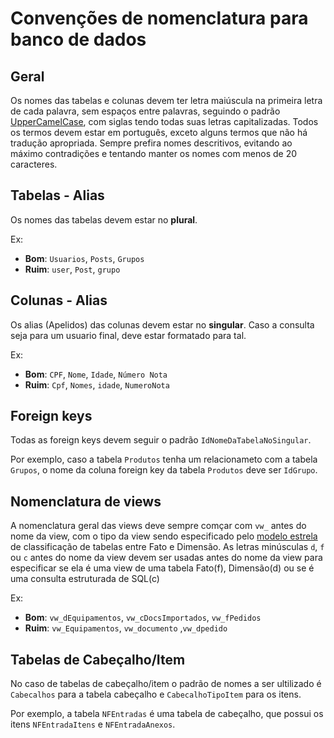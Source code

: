 # Convenções de nomenclatura para banco de dados

## Geral

Os nomes das tabelas e colunas devem ter letra maiúscula na primeira letra de cada palavra, sem espaços entre palavras, seguindo o padrão [UpperCamelCase](https://pt.wikipedia.org/wiki/CamelCase#cite_note-N%C3%A3o-nomeado-xZat-1-7), com siglas tendo todas suas letras capitalizadas. Todos os termos devem estar em português, exceto alguns termos que não há tradução apropriada. 
Sempre prefira nomes descritivos, evitando ao máximo contradições e tentando manter os nomes com menos de 20 caracteres.

## Tabelas - Alias

Os nomes das tabelas devem estar no **plural**.

Ex:
- **Bom**: `Usuarios`, `Posts`, `Grupos`
- **Ruim**: `user`, `Post`, `grupo`

## Colunas - Alias

Os alias (Apelidos) das colunas devem estar no **singular**. Caso a consulta seja para um usuario final, deve estar formatado para tal.

Ex:
- **Bom**: `CPF`, `Nome`, `Idade`, `Número Nota`
- **Ruim**: `Cpf`, `Nomes`, `idade`, `NumeroNota`


## Foreign keys

Todas as foreign keys devem seguir o padrão `IdNomeDaTabelaNoSingular`.

Por exemplo, caso a tabela `Produtos` tenha um relacionameto com a tabela `Grupos`, o nome da coluna foreign key da tabela `Produtos` deve ser `IdGrupo`.

## Nomenclatura de views

A nomenclatura geral das views deve sempre comçar com `vw_` antes do nome da view, com o tipo da view sendo especificado pelo [modelo estrela](https://www.databricks.com/br/glossary/star-schema) de classificação de tabelas entre Fato e Dimensão. As letras minúsculas `d`, `f` ou `c` antes do nome da view devem ser usadas antes do nome da view para especificar se ela é uma view de uma tabela Fato(f), Dimensão(d) ou se é uma consulta estruturada de SQL(c)

Ex:
- **Bom**: `vw_dEquipamentos`, `vw_cDocsImportados`, `vw_fPedidos`
- **Ruim**: `vw_Equipamentos`, `vw_documento` ,`vw_dpedido`

## Tabelas de Cabeçalho/Item

No caso de tabelas de cabeçalho/item o padrão de nomes a ser ultilizado é `Cabecalhos` para a tabela cabeçalho e `CabecalhoTipoItem` para os itens.

Por exemplo, a tabela `NFEntradas` é uma tabela de cabeçalho, que possui os itens `NFEntradaItens` e `NFEntradaAnexos`.